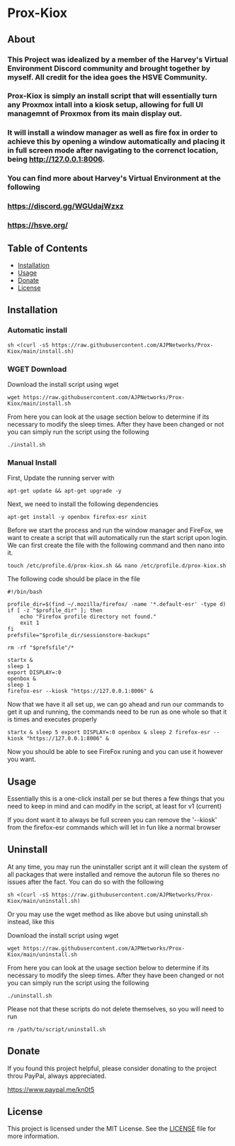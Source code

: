 # Prox-Kiox

## About

### This Project was idealized by a member of the Harvey's Virtual Environment Discord community and brought together by myself.  All credit for the idea goes the HSVE Community. 
### Prox-Kiox is simply an install script that will essentially turn any Proxmox intall into a kiosk setup, allowing for full UI managemnt of Proxmox from its main display out. 
### It will install a window manager as well as fire fox in order to achieve this by opening a window automatically and placing it in full screen mode after navigating to the correnct location, being http://127.0.0.1:8006.

### You can find more about Harvey's Virtual Environment at the following
### https://discord.gg/WGUdajWzxz
### https://hsve.org/



## Table of Contents

- [Installation](#installation)
- [Usage](#usage)
- [Donate](#donate)
- [License](#license)



## Installation

### Automatic install

``sh <(curl -sS https://raw.githubusercontent.com/AJPNetworks/Prox-Kiox/main/install.sh)``

### WGET Download

Download the install script using wget

``wget https://raw.githubusercontent.com/AJPNetworks/Prox-Kiox/main/install.sh``

From here you can look at the usage section below to determine if its necessary to modify the sleep times.
After they have been changed or not you can simply run the script using the following

``./install.sh``



### Manual Install

First, Update the running server with

``apt-get update && apt-get upgrade -y``

Next, we need to install the following dependencies

``apt-get install -y openbox firefox-esr xinit``

Before we start the process and run the window manager and FireFox, we want to create a script that will automatically run the start script upon login.
We can first create the file with the following command and then nano into it.

``touch /etc/profile.d/prox-kiox.sh && nano /etc/profile.d/prox-kiox.sh``

The following code should be place in the file

```
#!/bin/bash

profile_dir=$(find ~/.mozilla/firefox/ -name '*.default-esr' -type d)
if [ -z "$profile_dir" ]; then
    echo "Firefox profile directory not found."
    exit 1
fi
prefsfile="$profile_dir/sessionstore-backups"

rm -rf "$prefsfile"/*

startx &
sleep 1
export DISPLAY=:0
openbox &
sleep 1
firefox-esr --kiosk "https://127.0.0.1:8006" &
```

Now that we have it all set up, we can go ahead and run our commands to get it up and running, the commands need to be run as one whole so that it is times and executes properly

``startx & sleep 5 export DISPLAY=:0 openbox & sleep 2 firefox-esr --kiosk "https://127.0.0.1:8006" &``

Now you should be able to see FireFox runing and you can use it however you want.



## Usage

Essentially this is a one-click install per se but theres a few things that you need to keep in mind and can modify in the script, at least for v1 (current)

If you dont want it to always be full screen you can remove the '--kiosk' from the firefox-esr commands which will let in fun like a normal browser


## Uninstall

At any time, you may run the uninstaller script ant it will clean the system of all packages that were installed and remove the autorun file so theres no issues after the fact.  You can do so with the following

``sh <(curl -sS https://raw.githubusercontent.com/AJPNetworks/Prox-Kiox/main/uninstall.sh)``

Or you may use the wget method as like above but using uninstall.sh instead, like this

Download the install script using wget

``wget https://raw.githubusercontent.com/AJPNetworks/Prox-Kiox/main/uninstall.sh``

From here you can look at the usage section below to determine if its necessary to modify the sleep times.
After they have been changed or not you can simply run the script using the following

``./uninstall.sh``

Please not that these scripts do not delete themselves, so you will need to run

``rm /path/to/script/uninstall.sh``


## Donate

If you found this project helpful, please consider donating to the project throu PayPal, always appreciated.

https://www.paypal.me/kn0t5



## License

This project is licensed under the MIT License. See the [LICENSE](LICENSE) file for more information.

